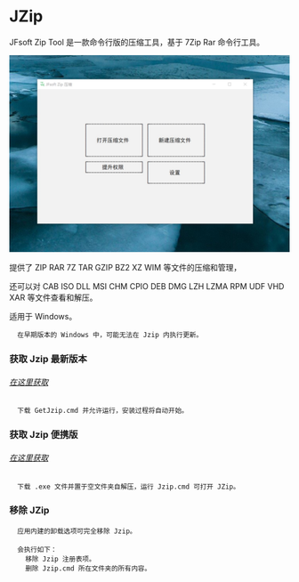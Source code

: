 # JZip

JFsoft Zip Tool 是一款命令行版的压缩工具，基于 7Zip Rar 命令行工具。

![mainui](https://raw.githubusercontent.com/Dennishaha/JZip/master/Server/mainui.jpg)

提供了 ZIP RAR 7Z TAR GZIP BZ2 XZ WIM 等文件的压缩和管理，

还可以对 CAB ISO DLL MSI CHM CPIO DEB DMG LZH LZMA RPM UDF VHD XAR 等文件查看和解压。

适用于 Windows。

````
  在早期版本的 Windows 中，可能无法在 Jzip 内执行更新。
````

### 获取 Jzip 最新版本 

###### [在这里获取](https://github.com/Dennishaha/JZip/releases)
  
````
  下载 GetJzip.cmd 并允许运行，安装过程将自动开始。
````

### 获取 Jzip 便携版

###### [在这里获取](https://github.com/Dennishaha/JZip/releases)

````
  下载 .exe 文件并置于空文件夹自解压，运行 Jzip.cmd 可打开 JZip。
````

### 移除 JZip

````
  应用内建的卸载选项可完全移除 Jzip。
  
  会执行如下：
    移除 Jzip 注册表项。
    删除 Jzip.cmd 所在文件夹的所有内容。
````
